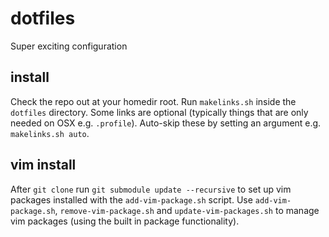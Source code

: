 # dotfiles
Super exciting configuration

## install

Check the repo out at your homedir root.
Run `makelinks.sh` inside the `dotfiles` directory.
Some links are optional (typically things that are only needed on OSX e.g. `.profile`). Auto-skip these by setting an argument e.g. `makelinks.sh auto`.

## vim install

After `git clone` run `git submodule update --recursive` to set up vim packages installed with the `add-vim-package.sh` script.
Use `add-vim-package.sh`, `remove-vim-package.sh` and `update-vim-packages.sh` to manage vim packages (using the built in package functionality).
